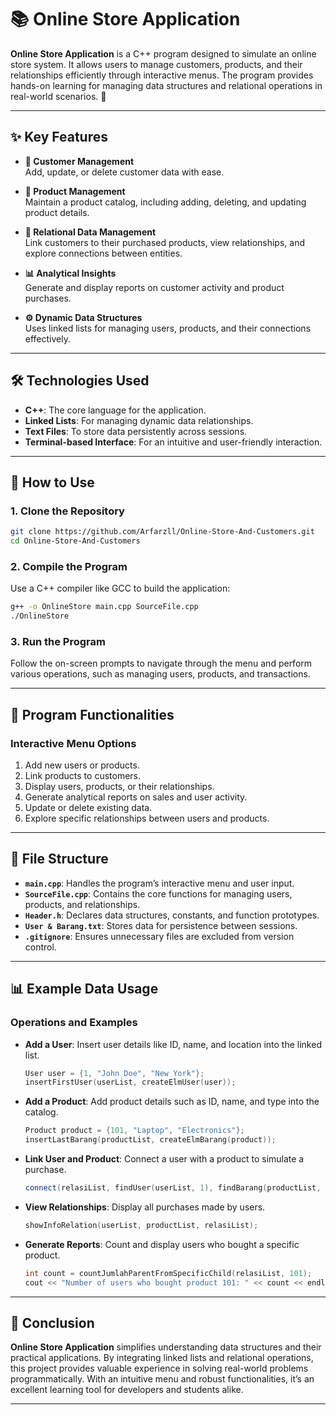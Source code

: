 # 📚 Online Store Application

**Online Store Application** is a C++ program designed to simulate an online store system. It allows users to manage customers, products, and their relationships efficiently through interactive menus. The program provides hands-on learning for managing data structures and relational operations in real-world scenarios. 🚀

---

## ✨ Key Features

- **💼 Customer Management**  
  Add, update, or delete customer data with ease.

- **🛒 Product Management**  
  Maintain a product catalog, including adding, deleting, and updating product details.

- **🔗 Relational Data Management**  
  Link customers to their purchased products, view relationships, and explore connections between entities.

- **📊 Analytical Insights**  
  Generate and display reports on customer activity and product purchases.

- **⚙️ Dynamic Data Structures**  
  Uses linked lists for managing users, products, and their connections effectively.

---

## 🛠️ Technologies Used

- **C++**: The core language for the application.
- **Linked Lists**: For managing dynamic data relationships.
- **Text Files**: To store data persistently across sessions.
- **Terminal-based Interface**: For an intuitive and user-friendly interaction.

---

## 🚀 How to Use

### 1. Clone the Repository

```bash
git clone https://github.com/Arfarzll/Online-Store-And-Customers.git
cd Online-Store-And-Customers
```

### 2. Compile the Program

Use a C++ compiler like GCC to build the application:

```bash
g++ -o OnlineStore main.cpp SourceFile.cpp
./OnlineStore
```

### 3. Run the Program

Follow the on-screen prompts to navigate through the menu and perform various operations, such as managing users, products, and transactions.

---

## 🔌 Program Functionalities

### Interactive Menu Options

1. Add new users or products.
2. Link products to customers.
3. Display users, products, or their relationships.
4. Generate analytical reports on sales and user activity.
5. Update or delete existing data.
6. Explore specific relationships between users and products.

---

## 📂 File Structure

- **`main.cpp`**: Handles the program’s interactive menu and user input.
- **`SourceFile.cpp`**: Contains the core functions for managing users, products, and relationships.
- **`Header.h`**: Declares data structures, constants, and function prototypes.
- **`User & Barang.txt`**: Stores data for persistence between sessions.
- **`.gitignore`**: Ensures unnecessary files are excluded from version control.

---

## 📊 Example Data Usage

### Operations and Examples

- **Add a User**: Insert user details like ID, name, and location into the linked list.
  ```cpp
  User user = {1, "John Doe", "New York"};
  insertFirstUser(userList, createElmUser(user));
  ```
- **Add a Product**: Add product details such as ID, name, and type into the catalog.
  ```cpp
  Product product = {101, "Laptop", "Electronics"};
  insertLastBarang(productList, createElmBarang(product));
  ```
- **Link User and Product**: Connect a user with a product to simulate a purchase.
  ```cpp
  connect(relasiList, findUser(userList, 1), findBarang(productList, 101), createElmRelasi());
  ```
- **View Relationships**: Display all purchases made by users.
  ```cpp
  showInfoRelation(userList, productList, relasiList);
  ```
- **Generate Reports**: Count and display users who bought a specific product.
  ```cpp
  int count = countJumlahParentFromSpecificChild(relasiList, 101);
  cout << "Number of users who bought product 101: " << count << endl;
  ```

---

## 📝 Conclusion

**Online Store Application** simplifies understanding data structures and their practical applications. By integrating linked lists and relational operations, this project provides valuable experience in solving real-world problems programmatically. With an intuitive menu and robust functionalities, it’s an excellent learning tool for developers and students alike.

---
